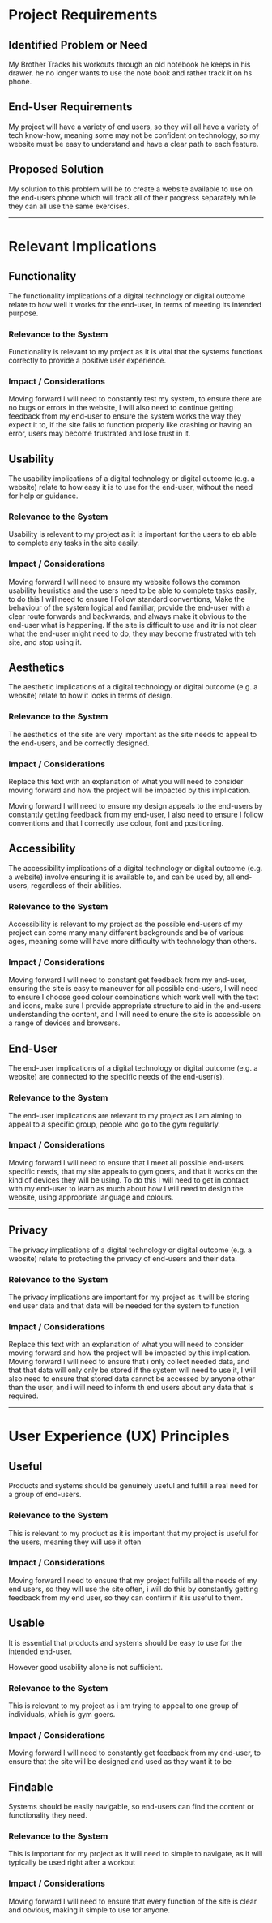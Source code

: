 # Project Requirements

## Identified Problem or Need

My Brother Tracks his workouts through an old notebook he keeps in his drawer. he no longer wants to use the note book and rather track it on hs phone.


## End-User Requirements

My project will have a variety of end users, so they will all have a variety of tech know-how, meaning some may not be confident on technology, so my website must be easy to understand and have a clear path to each feature.


## Proposed Solution

My solution to this problem will be to create a website available to use on the end-users phone which will track all of their progress separately while they can all use the same exercises.


---

# Relevant Implications

## Functionality

The functionality implications of a digital technology or digital outcome relate to how well it works for the end-user, in terms of meeting its intended purpose.

### Relevance to the System

Functionality is relevant to my project as it is vital that the systems functions correctly to provide a positive user experience.

### Impact / Considerations

Moving forward I will need to constantly test my system, to ensure there are no bugs or errors in the website, I will also need to continue getting feedback from my end-user to ensure the system works the way they expect it to, if the site fails to function properly like crashing or having an error, users may become frustrated and lose trust in it.




## Usability

The usability implications of a digital technology or digital outcome (e.g. a website) relate to how easy it is to use for the end-user, without the need for help or guidance.

### Relevance to the System

Usability is relevant to my project as it is important for the users to eb able to complete any tasks in the site easily.

### Impact / Considerations

Moving forward I will need to ensure my website follows the common usability heuristics and the users need to be able to complete tasks easily, to do this I will need to ensure I Follow standard conventions, Make the behaviour of the system logical and familiar, provide the end-user with a clear route forwards and backwards, and always make it obvious to the end-user what is happening. If the site is difficult to use and itr is not clear what the end-user might need to do, they may become frustrated with teh site, and stop using it.



## Aesthetics

The aesthetic implications of a digital technology or digital outcome (e.g. a website) relate to how it looks in terms of design.

### Relevance to the System

The aesthetics of the site are very important as the site needs to appeal to the end-users, and be correctly designed.

### Impact / Considerations

Replace this text with an explanation of what you will need to consider moving forward and how the project will be impacted by this implication.

Moving forward I will need to ensure my design appeals to the end-users by constantly getting feedback from my end-user, I also need to ensure I follow conventions and that I correctly use colour, font and positioning.



## Accessibility

The accessibility implications of a digital technology or digital outcome (e.g. a website) involve ensuring it is available to, and can be used by, all end-users, regardless of their abilities.

### Relevance to the System

Accessibility is relevant to my project as the possible end-users of my project can come many many different backgrounds and be of various ages, meaning some will have more difficulty with technology than others.

### Impact / Considerations

Moving forward I will need to constant get feedback from my end-user, ensuring the site is easy to maneuver for all possible end-users, I will need to ensure I choose good colour combinations which work well with the text and icons, make sure I provide appropriate structure to aid in the end-users understanding the content, and I will need to enure the site is accessible on a range of devices and browsers.



## End-User

The end-user implications of a digital technology or digital outcome (e.g. a website) are connected to the specific needs of the end-user(s).

### Relevance to the System

The end-user implications are relevant to my project as I am aiming to appeal to a specific group, people who go to the gym regularly.

### Impact / Considerations

Moving forward I will need to ensure that I meet all possible end-users specific needs, that my site appeals to gym goers, and that it works on the kind of devices they will be using. To do this I will need to get in contact with my end-user to learn as much about how I will need to design the website, using appropriate language and colours.


---

## Privacy

The privacy implications of a digital technology or digital outcome (e.g. a website) relate to protecting the privacy of end-users and their data.

### Relevance to the System

The privacy implications are important for my project as it will be storing end user data and that data will be needed for the system to function

### Impact / Considerations

Replace this text with an explanation of what you will need to consider moving forward and how the project will be impacted by this implication.
Moving forward I will need to ensure that i only collect needed data, and that that data will only only be stored if the system will need to use it, I will also need to ensure that stored data cannot be accessed by anyone other than the user, and i will need to inform th end users about any data that is required.


---

# User Experience (UX) Principles

## Useful

Products and systems should be genuinely useful and fulfill a real need for a group of end-users.

### Relevance to the System

This is relevant to my product as it is important that my project is useful for the users, meaning they will use it often

### Impact / Considerations

Moving forward I need to ensure that my project fulfills all the needs of my end users, so they will use the site often, i will do this by constantly getting feedback from my end user, so they can confirm if it is useful to them.


## Usable

It is essential that products and systems should be easy to use for the intended end-user.

However good usability alone is not sufficient.

### Relevance to the System

This is relevant to my project as i am trying to appeal to one group of individuals, which is gym goers.

### Impact / Considerations

Moving forward I will need to constantly get feedback from my end-user, to ensure that the site will be designed and used as they want it to be


## Findable

Systems should be easily navigable, so end-users can find the content or functionality they need.

### Relevance to the System

This is important for my project as it will need to simple to navigate, as it will typically be used right after a workout

### Impact / Considerations

Moving forward I will need to ensure that every function of the site is clear and obvious, making it simple to use for anyone.

